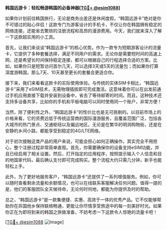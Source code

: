 **韩国远游卡：轻松畅游韩国的必备神器[[TG💪+ @esim1088](https://t.me/s/esim1088)]**

如果你计划前往韩国旅行，无论是商务出差还是休闲度假，“韩国远游卡”绝对是你不可错过的贴心伴侣！这款专门为游客设计的手机卡，不仅让你在韩国拥有稳定的网络连接，还能省去繁琐的注册流程和高昂的漫游费用。今天，我们就来深入了解一下这款超实用的小工具。

首先，让我们来谈谈“韩国远游卡”的核心优势。作为一款专为短期游客设计的流量卡，它提供了多种套餐选择，满足不同用户的需求。无论你是需要短时间的高速上网，还是希望长时间保持稳定连接，都可以根据自己的行程选择合适的方案。比如，如果你只是短暂访问首尔几天，可以选择3天或5天的流量包；而如果你打算深度游韩国，那么7天、10天甚至更长的套餐会更适合你。

接下来，我们来看看这款卡的实际使用体验。与传统的实体SIM卡相比，“韩国远游卡”采用了eSIM技术，无需物理插拔即可完成激活。这意味着你可以在出发前通过手机应用直接下载并安装到设备中，省去了等待邮寄的时间。而且，这种技术还支持多设备共享，比如你的手机和平板电脑可以同时使用同一个账户，非常方便！

当然，除了便利性之外，“韩国远游卡”的性价比也是无可挑剔的。以目前市场上的价格来看，它的资费远低于传统运营商的国际漫游服务，且覆盖范围广泛，包括各大城市的热门景点、交通枢纽以及偏远地区。无论是在繁华的明洞购物街，还是在安静的乡间小路，都能享受到稳定的4G/LTE网络。

对于初次接触这类产品的用户来说，可能会担心如何正确操作。其实完全不用担心，整个注册过程非常简单直观。首先，你需要确保你的设备支持eSIM功能，并且已经启用了相关设置。然后，打开指定的应用程序，按照提示输入个人信息和目的地国家代码，最后确认支付即可完成购买。整个流程大约只需几分钟，新手也能轻松上手。

此外，为了更好地服务客户，“韩国远游卡”还提供了一系列增值服务。例如，你可以随时查看剩余流量和余额情况，也可以在线联系客服解决任何问题。值得一提的是，他们的客服团队全天候待命，无论何时何地，都能为你提供及时的帮助。

总之，“韩国远游卡”是一款集便捷、实惠、高效于一体的优秀产品。它不仅能够帮助你在异国他乡保持联络畅通，更能让你尽情享受旅途中的每一刻美好时光。如果你正在为即将到来的韩国之旅做准备，不妨考虑一下这款令人惊艳的流量卡吧！

[[TG💪+ @esim1088](https://t.me/s/esim1088) ![Image](https://i.postimg.cc/4NQfJmqS/Snipaste-2025-05-13-00-14-12.png)]